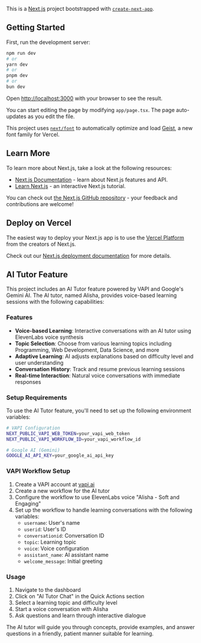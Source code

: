 This is a [Next.js](https://nextjs.org) project bootstrapped with [`create-next-app`](https://nextjs.org/docs/app/api-reference/cli/create-next-app).

## Getting Started

First, run the development server:

```bash
npm run dev
# or
yarn dev
# or
pnpm dev
# or
bun dev
```

Open [http://localhost:3000](http://localhost:3000) with your browser to see the result.

You can start editing the page by modifying `app/page.tsx`. The page auto-updates as you edit the file.

This project uses [`next/font`](https://nextjs.org/docs/app/building-your-application/optimizing/fonts) to automatically optimize and load [Geist](https://vercel.com/font), a new font family for Vercel.

## Learn More

To learn more about Next.js, take a look at the following resources:

- [Next.js Documentation](https://nextjs.org/docs) - learn about Next.js features and API.
- [Learn Next.js](https://nextjs.org/learn) - an interactive Next.js tutorial.

You can check out [the Next.js GitHub repository](https://github.com/vercel/next.js) - your feedback and contributions are welcome!

## Deploy on Vercel

The easiest way to deploy your Next.js app is to use the [Vercel Platform](https://vercel.com/new?utm_medium=default-template&filter=next.js&utm_source=create-next-app&utm_campaign=create-next-app-readme) from the creators of Next.js.

Check out our [Next.js deployment documentation](https://nextjs.org/docs/app/building-your-application/deploying) for more details.

## AI Tutor Feature

This project includes an AI Tutor feature powered by VAPI and Google's Gemini AI. The AI tutor, named Alisha, provides voice-based learning sessions with the following capabilities:

### Features
- **Voice-based Learning**: Interactive conversations with an AI tutor using ElevenLabs voice synthesis
- **Topic Selection**: Choose from various learning topics including Programming, Web Development, Data Science, and more
- **Adaptive Learning**: AI adjusts explanations based on difficulty level and user understanding
- **Conversation History**: Track and resume previous learning sessions
- **Real-time Interaction**: Natural voice conversations with immediate responses

### Setup Requirements

To use the AI Tutor feature, you'll need to set up the following environment variables:

```bash
# VAPI Configuration
NEXT_PUBLIC_VAPI_WEB_TOKEN=your_vapi_web_token
NEXT_PUBLIC_VAPI_WORKFLOW_ID=your_vapi_workflow_id

# Google AI (Gemini)
GOOGLE_AI_API_KEY=your_google_ai_api_key
```

### VAPI Workflow Setup

1. Create a VAPI account at [vapi.ai](https://vapi.ai)
2. Create a new workflow for the AI tutor
3. Configure the workflow to use ElevenLabs voice "Alisha - Soft and Engaging"
4. Set up the workflow to handle learning conversations with the following variables:
   - `username`: User's name
   - `userid`: User's ID
   - `conversationid`: Conversation ID
   - `topic`: Learning topic
   - `voice`: Voice configuration
   - `assistant_name`: AI assistant name
   - `welcome_message`: Initial greeting

### Usage

1. Navigate to the dashboard
2. Click on "AI Tutor Chat" in the Quick Actions section
3. Select a learning topic and difficulty level
4. Start a voice conversation with Alisha
5. Ask questions and learn through interactive dialogue

The AI tutor will guide you through concepts, provide examples, and answer questions in a friendly, patient manner suitable for learning.
